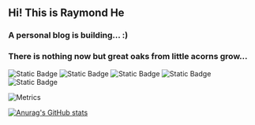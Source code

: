 ## Hi! This is Raymond He
### A personal blog is building... :)
### There is nothing now but great oaks from little acorns grow...

![Static Badge](https://img.shields.io/badge/Python-4A00E0)
![Static Badge](https://img.shields.io/badge/Python-4A00E0)
![Static Badge](https://img.shields.io/badge/C%23-4A00E0)
![Static Badge](https://img.shields.io/badge/Java%2FKotlin-4A00E0)
![Static Badge](https://img.shields.io/badge/VHDL-4A00E0)

![Metrics](https://metrics.lecoq.io/SuikaEd?template=classic&base.community=0&base.repositories=0&base.metadata=0&isocalendar=1&base=header%2C%20activity%2C%20community%2C%20repositories%2C%20metadata&base.indepth=false&base.hireable=false&base.skip=false&isocalendar=false&isocalendar.duration=half-year&config.timezone=Asia%2FShanghai)

[![Anurag's GitHub stats](https://github-readme-stats.vercel.app/api?username=SuikaEd&count_private=true&theme=bear)](https://github.com/SuikaEd/github-readme-stats)
<!--
**SuikaEd/SuikaEd** is a ✨ _special_ ✨ repository because its `README.md` (this file) appears on your GitHub profile.

Here are some ideas to get you started:

- 🔭 I’m currently working on ...
- 🌱 I’m currently learning ...
- 👯 I’m looking to collaborate on ...
- 🤔 I’m looking for help with ...
- 💬 Ask me about ...
- 📫 How to reach me: ...
- 😄 Pronouns: ...
- ⚡ Fun fact: ...
-->
